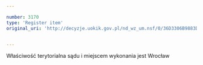 ```yaml
---

number: 3170
type: 'Register item'
original_uri: 'http://decyzje.uokik.gov.pl/nd_wz_um.nsf/0/36D3306B9883D67DC12579FF0031DE87?OpenDocument'


---
```


Właściwość terytorialna sądu i miejscem wykonania jest Wrocław
